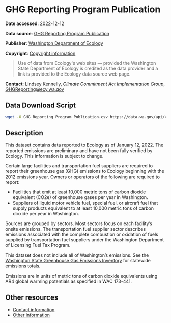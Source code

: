 # GHG Reporting Program Publication

**Date accessed**: 2022-12-12

**Data source**: [GHG Reporting Program Publication](https://data.wa.gov/Natural-Resources-Environment/GHG-Reporting-Program-Publication/idhm-59de)

**Publisher**: [Washington Department of Ecology](https://ecology.wa.gov/)

**Copyright**: [Copyright information](https://ecology.wa.gov/About-us/Accountability-transparency/Website-information/Copyright-information)

>Use of data from Ecology's web sites — provided the Washington State Department of Ecology is credited as the data provider and a link is provided to the Ecology data source web page.

**Contact**:
Lindsey Kennelly, *Climate Commitment Act Implementation Group*, 
[GHGReporting@ecy.wa.gov](GHGReporting@ecy.wa.gov)

## Data Download Script
```sh
wget -O GHG_Reporting_Program_Publication.csv https://data.wa.gov/api/views/idhm-59de/rows.csv?accessType=DOWNLOAD
```

## Description
This dataset contains data reported to Ecology as of January 12, 2022. The reported emissions are preliminary and have not been fully verified by Ecology. This information is subject to change.

Certain large facilities and transportation fuel suppliers are required to report their greenhouse gas (GHG) emissions to Ecology beginning with the 2012 emissions year. Owners or operators of the following are required to report:
- Facilities that emit at least 10,000 metric tons of carbon dioxide equivalent (CO2e) of greenhouse gases per year in Washington.
- Suppliers of liquid motor vehicle fuel, special fuel, or aircraft fuel that supply products equivalent to at least 10,000 metric tons of carbon dioxide per year in Washington.

Sources are grouped by sectors. Most sectors focus on each facility’s onsite emissions. The transportation fuel supplier sector describes emissions associated with the complete combustion or oxidation of fuels supplied by transportation fuel suppliers under the Washington Department of Licensing Fuel Tax Program.

This dataset does not include all of Washington’s emissions. See the [Washington State Greenhouse Gas Emissions Inventory](https://ecology.wa.gov/Air-Climate/Climate-change/Climate-change-the-environment/Science) for statewide emissions totals.

Emissions are in units of metric tons of carbon dioxide equivalents using AR4 global warming potentials as specified in WAC 173-441.

## Other resources
- [Contact information](url)
- [Other information](https://ecology.wa.gov/Air-Climate/Climate-change/Tracking-greenhouse-gases/Mandatory-greenhouse-gas-reports)

